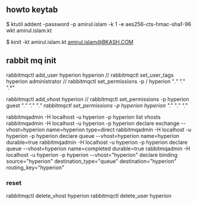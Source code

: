 ## howto keytab

$ ktutil
addent -password -p amirul.islam -k 1 -e aes256-cts-hmac-sha1-96
wkt amirul.islam.kt

$ kinit -kt amirul.islam.kt amirul.islam@BKASH.COM


## rabbit mq init

rabbitmqctl add_user hyperion hyperion
// rabbitmqctl set_user_tags hyperion administrator
// rabbitmqctl set_permissions -p / hyperion ".*" ".*" ".*"

rabbitmqctl add_vhost hyperion
// rabbitmqctl set_permissions -p hyperion guest ".*" ".*" ".*"
rabbitmqctl set_permissions -p hyperion hyperion ".*" ".*" ".*"

rabbitmqadmin -H localhost -u hyperion -p hyperion list vhosts
rabbitmqadmin -H localhost -u hyperion -p hyperion declare exchange --vhost=hyperion name=hyperion type=direct
rabbitmqadmin -H localhost -u hyperion -p hyperion declare queue --vhost=hyperion name=hyperion durable=true
rabbitmqadmin -H localhost -u hyperion -p hyperion declare queue --vhost=hyperion name=completed durable=true
rabbitmqadmin -H localhost -u hyperion -p hyperion --vhost="hyperion" declare binding source="hyperion" destination_type="queue" destination="hyperion" routing_key="hyperion"


### reset
rabbitmqctl delete_vhost hyperion
rabbitmqctl delete_user hyperion